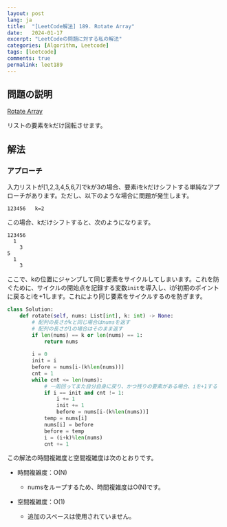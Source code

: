 ```yaml
---
layout: post
lang: ja
title:  "[LeetCode解法] 189. Rotate Array"
date:   2024-01-17
excerpt: "LeetCodeの問題に対する私の解法"
categories: [Algorithm, Leetcode]
tags: [leetcode]
comments: true
permalink: leet189
---
```


## 問題の説明
[Rotate Array](https://leetcode.com/problems/rotate-array/description/?envType=study-plan-v2&envId=top-interview-150)

リストの要素をkだけ回転させます。

## 解法
### アプローチ
入力リストが[1,2,3,4,5,6,7]でkが3の場合、要素iをkだけシフトする単純なアプローチがあります。ただし、以下のような場合に問題が発生します。

```
123456   k=2
```

この場合、kだけシフトすると、次のようになります。

```
123456
  1
    3
5
  1 
    3    
```

ここで、kの位置にジャンプして同じ要素をサイクルしてしまいます。これを防ぐために、サイクルの開始点を記録する変数`init`を導入し、iが初期のポイントに戻るとiを+1します。これにより同じ要素をサイクルするのを防ぎます。

```python
class Solution:
    def rotate(self, nums: List[int], k: int) -> None:
        # 配列の長さがkと同じ場合はnumsを返す
        # 配列の長さが1の場合はそのまま返す
        if len(nums) == k or len(nums) == 1:
            return nums
        
        i = 0
        init = i
        before = nums[i-(k%len(nums))]
        cnt = 1
        while cnt <= len(nums):
            # 一周回ってまた自分自身に戻り、かつ残りの要素がある場合、iを+1する
            if i == init and cnt != 1: 
                i += 1
                init += 1
                before = nums[i-(k%len(nums))]
            temp = nums[i]
            nums[i] = before
            before = temp
            i = (i+k)%len(nums)
            cnt += 1
```

この解法の時間複雑度と空間複雑度は次のとおりです。

* 時間複雑度：O(N)
  - numsをループするため、時間複雑度はO(N)です。

* 空間複雑度：O(1)
  - 追加のスペースは使用されていません。
